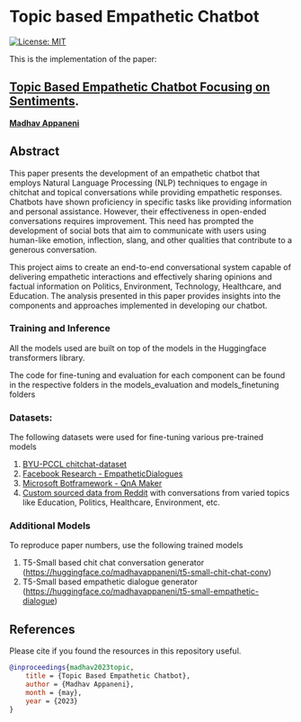 # Topic based Empathetic Chatbot

[![License: MIT](https://img.shields.io/badge/License-MIT-yellow.svg)](https://opensource.org/licenses/MIT)

This is the implementation of the paper:

## [**Topic Based Empathetic Chatbot Focusing on Sentiments**](https://drive.google.com/file/d/10EM9ng-kbrNWuSgi0y2rAqMqazvx1DaX/view?usp=drive_link).

[**Madhav Appaneni**](https://www.linkedin.com/in/madhav-appaneni/)

## Abstract

This paper presents the development of an empathetic chatbot that employs Natural Language Processing (NLP) techniques to engage in chitchat and topical conversations while providing empathetic responses. Chatbots have shown proficiency in specific tasks like providing information and personal assistance. However, their effectiveness in open-ended conversations requires improvement. This need has prompted the development of social bots that aim to communicate with users using human-like emotion, inflection, slang, and other qualities that contribute to a generous conversation.

This project aims to create an end-to-end conversational system capable of delivering empathetic interactions and effectively sharing opinions and factual information on Politics, Environment, Technology, Healthcare, and Education. The analysis presented in this paper provides insights into the components and approaches implemented in developing our chatbot.

### Training and Inference

All the models used are built on top of the models in the Huggingface transformers library.

The code for fine-tuning and evaluation for each component can be found in the respective folders in the models_evaluation and models_finetuning folders


### Datasets:

The following datasets were used for fine-tuning various pre-trained models 
1. [BYU-PCCL chitchat-dataset](https://github.com/BYU-PCCL/chitchat-dataset)
2. [Facebook Research - EmpatheticDialogues
](https://github.com/facebookresearch/EmpatheticDialogues)
3. [Microsoft Botframework - QnA Maker](https://github.com/microsoft/botframework-cli/blob/main/packages/qnamaker/docs/chit-chat-dataset.md)
4. [Custom sourced data from Reddit](https://drive.google.com/file/d/1ODMJmQzGKN5Y0AbSJrMgWBoolztgEx3_/view) with conversations from varied topics like Education, Politics, Healthcare, Environment, etc.

### Additional Models
To reproduce paper numbers, use the following trained models

1. T5-Small based chit chat conversation generator (https://huggingface.co/madhavappaneni/t5-small-chit-chat-conv)
2. T5-Small based empathetic dialogue generator (https://huggingface.co/madhavappaneni/t5-small-empathetic-dialogue)

## References

Please cite if you found the resources in this repository useful.

```bibtex
@inproceedings{madhav2023topic,
    title = {Topic Based Empathetic Chatbot},
    author = {Madhav Appaneni},
    month = {may},
    year = {2023}
}
```
